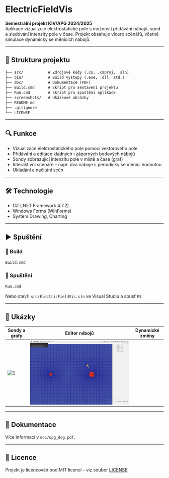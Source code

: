 # ElectricFieldVis

**Semestrální projekt KIV/APG 2024/2025**  
Aplikace vizualizuje elektrostatické pole s možností přidávání nábojů, sond a sledování intenzity pole v čase. Projekt obsahuje vícero scénářů, včetně simulace dynamicky se měnících nábojů.

---

## 📁 Struktura projektu

```
├── src/           # Zdrojové kódy (.cs, .csproj, .sln)
├── bin/           # Build výstupy (.exe, .dll, atd.)
├── doc/           # Dokumentace (PDF)
├── Build.cmd      # Skript pro sestavení projektu
├── Run.cmd        # Skript pro spuštění aplikace
├── screenshots/   # Ukázkové obrázky
├── README.md
├── .gitignore
└── LICENSE
```

---

## 🔍 Funkce

- Vizualizace elektrostatického pole pomocí vektorového pole
- Přidávání a editace kladných i záporných bodových nábojů
- Sondy zobrazující intenzitu pole v místě a čase (graf)
- Interaktivní scénáře – např. dva náboje s periodicky se měnící hodnotou
- Ukládání a načítání scén

---

## 🛠 Technologie

- C# (.NET Framework 4.7.2)
- Windows Forms (WinForms)
- System.Drawing, Charting

---

## ▶️ Spuštění

### 🧱 Build
```bash
Build.cmd
```

### 🧪 Spuštění
```bash
Run.cmd
```

Nebo otevři `src/ElectricFieldVis.sln` ve Visual Studiu a spusť `F5`.

---

## 📸 Ukázky

| Sondy a grafy | Editor nábojů | Dynamické změny |
|---------------|----------------|------------------|
| ![1](screenshots/image_1) | ![2](screenshots/image_2.jpg) | 

---

## 📄 Dokumentace

Více informací v `doc/upg_dog.pdf`.

---

## 📄 Licence

Projekt je licencován pod MIT licencí – viz soubor [LICENSE](LICENSE).
